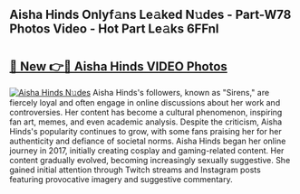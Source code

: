 ## Aisha Hinds Onlyf𝚊ns Le𝚊ked N𝚞des - Part-W78 Photos Video - Hot Part Le𝚊ks 6FFnl

# <h2><a href="http://ac31759.deff.icu/?id=Aisha+Hinds">🔗 New 👉🔴 Aisha Hinds VIDEO Photos</a></h2>

[![Aisha Hinds N𝚞des](https://i.imgur.com/rIISA9y.gif)](http://ac31759.deff.icu/?id=Aisha+Hinds)
Aisha Hinds's followers, known as "Sirens," are fiercely loyal and often engage in online discussions about her work and controversies. Her content has become a cultural phenomenon, inspiring fan art, memes, and even academic analysis. Despite the criticism, Aisha Hinds's popularity continues to grow, with some fans praising her for her authenticity and defiance of societal norms. Aisha Hinds began her online journey in 2017, initially creating cosplay and gaming-related content. Her content gradually evolved, becoming increasingly sexually suggestive. She gained initial attention through Twitch streams and Instagram posts featuring provocative imagery and suggestive commentary.
